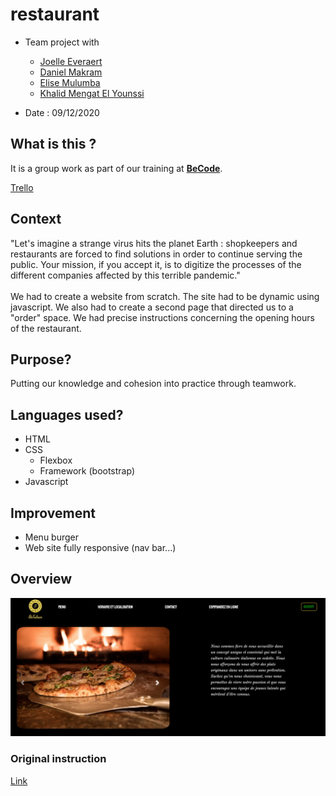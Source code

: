# restaurant

* Team project with

    * [Joelle Everaert](https://github.com/Joelle-Everaert)
    * [Daniel Makram](https://github.com/Daniel-Makram)
    * [Elise Mulumba](https://github.com/elisemlbr)
    * [Khalid Mengat El Younssi](https://github.com/KhalidMengat)   

* Date : 09/12/2020


## What is this ?
It is a group work as part of our training at **[BeCode](https://becode.org)**. <br>

[Trello](https://trello.com/b/iMYkjSat/restaurant)


## Context  
"Let's imagine a strange virus hits the planet Earth : shopkeepers and restaurants are forced to find solutions in order to continue serving the public. Your mission, if you accept it, is to digitize the processes of the different companies affected by this terrible pandemic."</br>
</br>
We had to create a website from scratch. 
The site had to be dynamic using javascript. 
We also had to create a second page that directed us to a "order" space. 
We had precise instructions concerning the opening hours of the restaurant. 

## Purpose?
Putting our knowledge and cohesion into practice through teamwork.

## Languages used?
* HTML
* CSS
    * Flexbox
    * Framework (bootstrap)
* Javascript
    
## Improvement
* Menu burger
* Web site fully responsive (nav bar...)

## Overview 
[![little overview](Overview.png)](https://elisemlbr.github.io/restaurant/) 

### Original instruction

[Link](https://github.com/becodeorg/bxl-hopper-1-25/tree/master/The%20Hill/projects/3.restaurant)